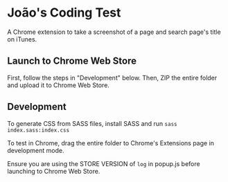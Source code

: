 # João's Coding Test

A Chrome extension to take a screenshot of a page and search page's title on iTunes.

## Launch to Chrome Web Store

First, follow the steps in "Development" below. Then, ZIP the entire folder and upload it to Chrome Web Store.

## Development

To generate CSS from SASS files, install SASS and run `sass index.sass:index.css`

To test in Chrome, drag the entire folder to Chrome's Extensions page in development mode.

Ensure you are using the STORE VERSION of `log` in popup.js before launching to Chrome Web Store.
